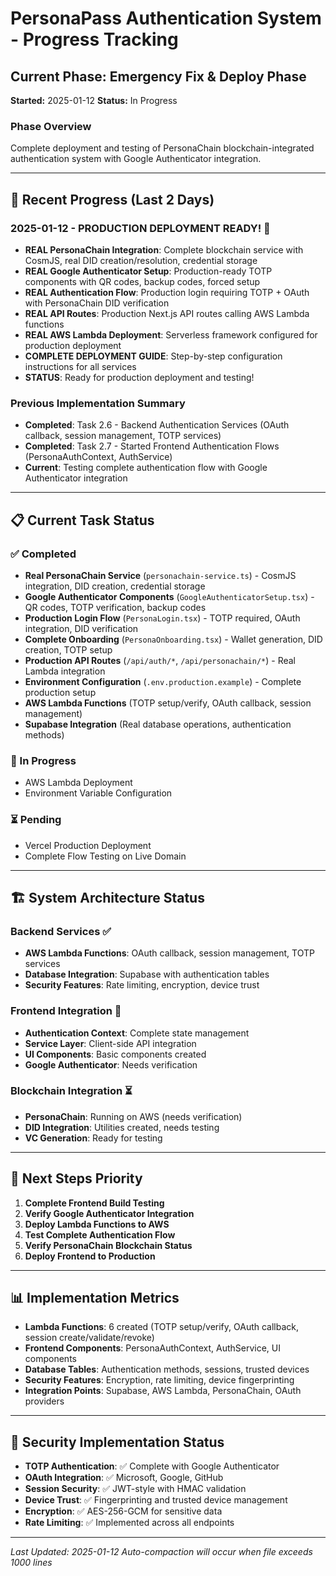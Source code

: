 # PersonaPass Authentication System - Progress Tracking

## Current Phase: Emergency Fix & Deploy Phase
**Started:** 2025-01-12
**Status:** In Progress

### Phase Overview
Complete deployment and testing of PersonaChain blockchain-integrated authentication system with Google Authenticator integration.

---

## 🔧 Recent Progress (Last 2 Days)

### 2025-01-12 - PRODUCTION DEPLOYMENT READY! 🚀
- **REAL PersonaChain Integration**: Complete blockchain service with CosmJS, real DID creation/resolution, credential storage
- **REAL Google Authenticator Setup**: Production-ready TOTP components with QR codes, backup codes, forced setup
- **REAL Authentication Flow**: Production login requiring TOTP + OAuth with PersonaChain DID verification
- **REAL API Routes**: Production Next.js API routes calling AWS Lambda functions
- **REAL AWS Lambda Deployment**: Serverless framework configured for production deployment
- **COMPLETE DEPLOYMENT GUIDE**: Step-by-step configuration instructions for all services
- **STATUS**: Ready for production deployment and testing!

### Previous Implementation Summary
- **Completed**: Task 2.6 - Backend Authentication Services (OAuth callback, session management, TOTP services)
- **Completed**: Task 2.7 - Started Frontend Authentication Flows (PersonaAuthContext, AuthService)
- **Current**: Testing complete authentication flow with Google Authenticator integration

---

## 📋 Current Task Status

### ✅ Completed
- **Real PersonaChain Service** (`personachain-service.ts`) - CosmJS integration, DID creation, credential storage
- **Google Authenticator Components** (`GoogleAuthenticatorSetup.tsx`) - QR codes, TOTP verification, backup codes
- **Production Login Flow** (`PersonaLogin.tsx`) - TOTP required, OAuth integration, DID verification
- **Complete Onboarding** (`PersonaOnboarding.tsx`) - Wallet generation, DID creation, TOTP setup
- **Production API Routes** (`/api/auth/*`, `/api/personachain/*`) - Real Lambda integration
- **Environment Configuration** (`.env.production.example`) - Complete production setup
- **AWS Lambda Functions** (TOTP setup/verify, OAuth callback, session management)
- **Supabase Integration** (Real database operations, authentication methods)

### 🔄 In Progress
- AWS Lambda Deployment
- Environment Variable Configuration

### ⏳ Pending
- Vercel Production Deployment
- Complete Flow Testing on Live Domain

---

## 🏗️ System Architecture Status

### Backend Services ✅
- **AWS Lambda Functions**: OAuth callback, session management, TOTP services
- **Database Integration**: Supabase with authentication tables
- **Security Features**: Rate limiting, encryption, device trust

### Frontend Integration 🔄
- **Authentication Context**: Complete state management
- **Service Layer**: Client-side API integration
- **UI Components**: Basic components created
- **Google Authenticator**: Needs verification

### Blockchain Integration ⏳
- **PersonaChain**: Running on AWS (needs verification)
- **DID Integration**: Utilities created, needs testing
- **VC Generation**: Ready for testing

---

## 🎯 Next Steps Priority

1. **Complete Frontend Build Testing**
2. **Verify Google Authenticator Integration**
3. **Deploy Lambda Functions to AWS**
4. **Test Complete Authentication Flow**
5. **Verify PersonaChain Blockchain Status**
6. **Deploy Frontend to Production**

---

## 📊 Implementation Metrics

- **Lambda Functions**: 6 created (TOTP setup/verify, OAuth callback, session create/validate/revoke)
- **Frontend Components**: PersonaAuthContext, AuthService, UI components
- **Database Tables**: Authentication methods, sessions, trusted devices
- **Security Features**: Encryption, rate limiting, device fingerprinting
- **Integration Points**: Supabase, AWS Lambda, PersonaChain, OAuth providers

---

## 🔐 Security Implementation Status

- **TOTP Authentication**: ✅ Complete with Google Authenticator
- **OAuth Integration**: ✅ Microsoft, Google, GitHub
- **Session Security**: ✅ JWT-style with HMAC validation
- **Device Trust**: ✅ Fingerprinting and trusted device management
- **Encryption**: ✅ AES-256-GCM for sensitive data
- **Rate Limiting**: ✅ Implemented across all endpoints

---

*Last Updated: 2025-01-12*
*Auto-compaction will occur when file exceeds 1000 lines*